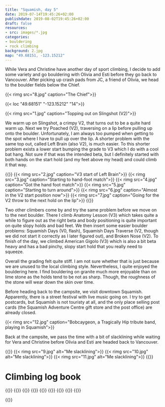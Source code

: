 ```yaml
---
title: "Squamish, day 5"
date: 2019-07-14T19:45:26+02:00
publishdate: 2019-08-02T19:45:26+02:00
draft: false
resources:
- src: images/*.jpg
categories:
- bouldering
- rock climbing
background: 2.jpg
map: "49.68151, -123.15212"
---
```


While Vera and Christine have another day of sport climbing, I decide to add
some variety and go bouldering with Olivia and Esti before they go back to
Vancouver. After picking up crash pads from JC, a friend of Olivia, we head to
the boulder fields below the Chief.

<!--more-->
{{< rimg src="8.jpg" caption="The Chief">}}

{{< loc "49.68151" "-123.15212" "14">}}

{{< rimg src="1.jpg" caption="Topping out on Slingshot (V2)">}}

We warm up on Slingshot, a crimpy V2, that turns out to be a quite hard warm up.
Next we try Poached (V2), traversing on a lip before pulling up onto the
boulder. Unfortunately, I am always too pumped when getting to the spot where
I have to pull up over the lip. A shorter problem with the same top out, called
Left Brain (also V2), is much easier. To this shorter problem exists a lower
start bumping the grade to V3 which I do with a cool bat hang. Not sure if that
was the intended beta, but I definitely started with both hands on the start
hold (and my feet above my head) and could climb it that way.

{{<gallery>}}
{{< rimg src="2.jpg" caption="V3 start of Left Brain">}}
{{< rimg src="3.jpg" caption="Starting to hand-foot match">}}
{{< rimg src="4.jpg" caption="Got the hand foot match">}}
{{< rimg src="5.jpg" caption="Starting to turn around">}}
{{< rimg src="6.jpg" caption="Almost in the V2 start position now">}}
{{< rimg src="7.jpg" caption="Going for the V2 throw to the next hold on the lip">}}
{{</gallery>}}

Two other climbers come by and try the same problem before we move on to the
next boulder. There I climb Anatomy Lesson (V3) which takes quite a while to
figure out as the right beta and body positioning is quite important on quite
slopy holds and bad feet. We then insert some easier boulder problems: Squamish
Days (V0, flash), Squamish Days Traverse (V2, though we did not start it
correctly as I later figured out), and Broken Nose (V2). To finish of the day,
we climbed American Gigolo (V3) which is also a bit beta heavy and has a bad
pinchy, slopy start hold that you really need to squeeze.

Overall the grading felt quite stiff. I am not sure whether that is just because
we are unused to the local climbing style. Nevertheless, I quite enjoyed the
bouldering here. I find bouldering on granite much more enjoyable than on lime
stone as the holds tend to be not as sharp. Though, the roughness of the stone
will wear down the skin over time.

Before heading back to the campsite, we visit downtown Squamish. Apparently,
there is a street festival with live music going on. I try to get postcards, but
Squamish is not touristy at all, and the only place selling post cards (the
Squamish Adventure Centre gift store and the post office) are already closed.

{{< rimg src="12.jpg" caption="Bobcaygeon, a Tragically Hip tribute band, playing in Squamish">}}

Back at the campsite, we pass the time with a bit of slacklining while waiting
for Vera and Christine before Olivia and Esti are headed back to Vancouver.

{{<gallery>}}
{{< rimg src="9.jpg" alt="Me slacklining">}}
{{< rimg src="10.jpg" alt="Me slacklining">}}
{{< rimg src="11.jpg" alt="Me slacklining">}}
{{</gallery>}}


# Climbing log book

{{<climbs>}}
{{<climb name="Slingshot" grade="V2">}}
{{<climb name="Left Brain" grade="V2">}}
{{<climb name="Left Brain, V3 start" grade="V3">}}
{{<climb name="Anatomy Lessen" grade="V3">}}
{{<climb name="Squamish Days" grade="V0">}}
{{<climb name="Broken Nose" grade="V2">}}
{{<climb name="American Gigolo" grade="V3">}}
{{</climbs>}}

{{<nextday>}}
